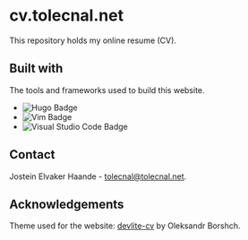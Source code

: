 # cv.tolecnal.net

This repository holds my online resume (CV).

## Built with

The tools and frameworks used to build this website.

- ![Hugo Badge](https://img.shields.io/badge/Hugo-FF4088?logo=hugo&logoColor=fff&style=flat)
- ![Vim Badge](https://img.shields.io/badge/Vim-019733?logo=vim&logoColor=fff&style=flat)
- ![Visual Studio Code Badge](https://img.shields.io/badge/Visual%20Studio%20Code-007ACC?logo=visualstudiocode&logoColor=fff&style=flat)

## Contact

Jostein Elvaker Haande - <tolecnal@tolecnal.net>.

## Acknowledgements

Theme used for the website: [devlite-cv](https://github.com/oborshch/devlite-cv) by Oleksandr Borshch.

